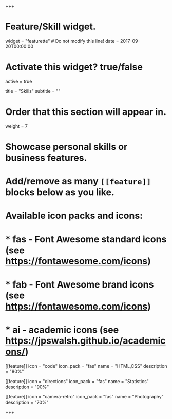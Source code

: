 +++
# Feature/Skill widget.
widget = "featurette"  # Do not modify this line!
date = 2017-09-20T00:00:00

# Activate this widget? true/false
active = true

title = "Skills"
subtitle = ""

# Order that this section will appear in.
weight = 7

# Showcase personal skills or business features.
# 
# Add/remove as many `[[feature]]` blocks below as you like.
# 
# Available icon packs and icons:
# * fas - Font Awesome standard icons (see https://fontawesome.com/icons)
# * fab - Font Awesome brand icons (see https://fontawesome.com/icons)
# * ai - academic icons (see https://jpswalsh.github.io/academicons/)

[[feature]]
  icon = "code"
  icon_pack = "fas"
  name = "HTML,CSS"
  description = "80%"
  
[[feature]]
  icon = "directions"
  icon_pack = "fas"
  name = "Statistics"
  description = "90%"  
  
[[feature]]
  icon = "camera-retro"
  icon_pack = "fas"
  name = "Photography"
  description = "70%"

+++
